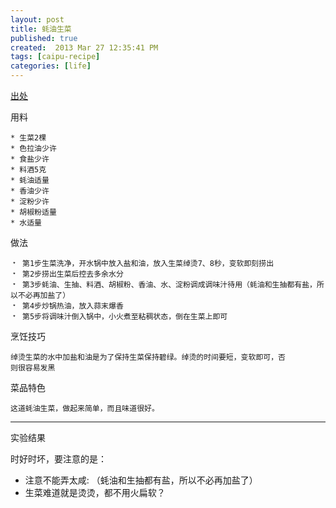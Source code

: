 ```yaml
---
layout: post
title: 蚝油生菜
published: true
created:  2013 Mar 27 12:35:41 PM
tags: [caipu-recipe]
categories: [life]
---
```



[出处](http://www.meishij.net/jiangchangcaipu/haoyoushengcai_4.html "aa")

用料

    * 生菜2棵
    * 色拉油少许
    * 食盐少许
    * 料酒5克
    * 蚝油适量
    * 香油少许
    * 淀粉少许
    * 胡椒粉适量
    * 水适量


做法

    ﹡ 第1步生菜洗净，开水锅中放入盐和油，放入生菜绰烫7、8秒，变软即刻捞出
    ﹡ 第2步捞出生菜后控去多余水分
    ﹡ 第3步蚝油、生抽、料酒、胡椒粉、香油、水、淀粉调成调味汁待用（蚝油和生抽都有盐，所以不必再加盐了）
    ﹡ 第4步炒锅热油，放入蒜末爆香
    ﹡ 第5步将调味汁倒入锅中，小火煮至粘稠状态，倒在生菜上即可

烹饪技巧

    绰烫生菜的水中加盐和油是为了保持生菜保持碧绿。绰烫的时间要短，变软即可，否
    则很容易发黑

菜品特色

    这道蚝油生菜，做起来简单，而且味道很好。

---------------------------------------------------------------------

实验结果

时好时坏，要注意的是：

* 注意不能弄太咸: （蚝油和生抽都有盐，所以不必再加盐了）
* 生菜难道就是烫烫，都不用火扁软？


